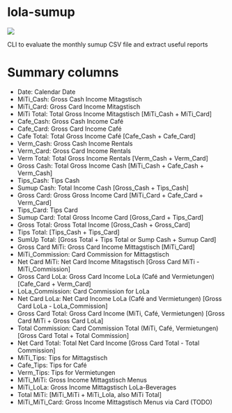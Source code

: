 # lola-sumup


[![](https://github.com/ursjoss/lola-sumup/workflows/Verify/badge.svg?branch=main)](https://github.com/ursjoss/lola-sumup/actions/workflows/verify.yml)

CLI to evaluate the monthly sumup CSV file and extract useful reports

# Summary columns

- Date: Calendar Date
- MiTi_Cash: Gross Cash Income Mitagstisch
- MiTi_Card: Gross Card Income Mitagstisch
- MiTi Total: Total Gross Income Mitagstisch [MiTi_Cash + MiTi_Card]
- Cafe_Cash: Gross Cash Income Café
- Cafe_Card: Gross Card Income Café
- Cafe Total: Total Gross Income Café [Cafe_Cash + Cafe_Card]
- Verm_Cash: Gross Cash Income Rentals
- Verm_Card: Gross Card Income Rentals
- Verm Total: Total Gross Income Rentals [Verm_Cash + Verm_Card]
- Gross Cash: Total Gross Income Cash [MiTi_Cash + Cafe_Cash + Verm_Cash]
- Tips_Cash: Tips Cash
- Sumup Cash: Total Income Cash [Gross_Cash + Tips_Cash]
- Gross Card: Gross Gross Income Card [MiTi_Card + Cafe_Card + Verm_Card]
- Tips_Card: Tips Card
- Sumup Card: Total Gross Income Card [Gross_Card + Tips_Card]
- Gross Total: Gross Total Income [Gross_Cash + Gross_Card]
- Tips Total: [Tips_Cash + Tips_Card]
- SumUp Total: [Gross Total + Tips Total or Sump Cash + Sumup Card]
- Gross Card MiTi: Gross Card Income Mittagstisch [MiTi_Card]
- MiTi_Commission: Card Commission for Mittagstisch
- Net Card MiTi: Net Card Income Mitagstisch [Gross Card MiTi - MiTi_Commission]
- Gross Card LoLa: Gross Card Income LoLa (Café and Vermietungen) [Cafe_Card + Verm_Card]
- LoLa_Commission: Card Commission for LoLa
- Net Card LoLa: Net Card Income LoLa (Café and Vermietungen) [Gross Card LoLa - LoLa_Commission]
- Gross Card Total: Gross Card Income (MiTi, Café, Vermietungen) [Gross Card MiTi + Gross Card LoLa]
- Total Commission: Card Commission Total (MiTi, Café, Vermietungen) [Gross Card Total + Total Commission]
- Net Card Total: Total Net Card Income [Gross Card Total - Total Commission]
- MiTi_Tips: Tips for Mittagstisch
- Cafe_Tips: Tips for Café
- Verm_Tips: Tips for Vermietungen
- MiTi_MiTi: Gross Income Mittagstisch Menus
- MiTi_LoLa: Gross Income Mittagstisch LoLa-Beverages
- Total MiTi: [MiTi_MiTi + MiTi_Lola, also MiTi Total]
- MiTi_MiTi_Card: Gross Income Mittagstisch Menus via Card (TODO)
